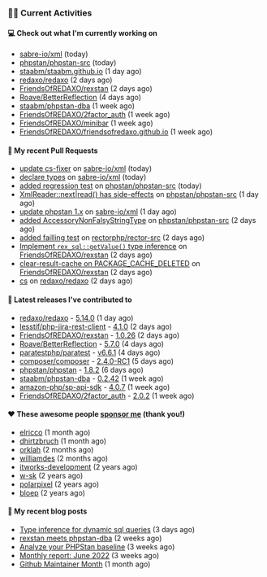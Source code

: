 ### 👨‍💻 Current Activities


#### 💻 Check out what I'm currently working on

- [sabre-io/xml](https://github.com/sabre-io/xml) (today)
- [phpstan/phpstan-src](https://github.com/phpstan/phpstan-src) (today)
- [staabm/staabm.github.io](https://github.com/staabm/staabm.github.io) (1 day ago)
- [redaxo/redaxo](https://github.com/redaxo/redaxo) (2 days ago)
- [FriendsOfREDAXO/rexstan](https://github.com/FriendsOfREDAXO/rexstan) (2 days ago)
- [Roave/BetterReflection](https://github.com/Roave/BetterReflection) (4 days ago)
- [staabm/phpstan-dba](https://github.com/staabm/phpstan-dba) (1 week ago)
- [FriendsOfREDAXO/2factor_auth](https://github.com/FriendsOfREDAXO/2factor_auth) (1 week ago)
- [FriendsOfREDAXO/minibar](https://github.com/FriendsOfREDAXO/minibar) (1 week ago)
- [FriendsOfREDAXO/friendsofredaxo.github.io](https://github.com/FriendsOfREDAXO/friendsofredaxo.github.io) (1 week ago)


#### 🔨 My recent Pull Requests

- [update cs-fixer](https://github.com/sabre-io/xml/pull/218) on [sabre-io/xml](https://github.com/sabre-io/xml) (today)
- [declare types](https://github.com/sabre-io/xml/pull/217) on [sabre-io/xml](https://github.com/sabre-io/xml) (today)
- [added regression test](https://github.com/phpstan/phpstan-src/pull/1555) on [phpstan/phpstan-src](https://github.com/phpstan/phpstan-src) (today)
- [XmlReader::next|read() has side-effects](https://github.com/phpstan/phpstan-src/pull/1551) on [phpstan/phpstan-src](https://github.com/phpstan/phpstan-src) (1 day ago)
- [update phpstan 1.x](https://github.com/sabre-io/xml/pull/214) on [sabre-io/xml](https://github.com/sabre-io/xml) (1 day ago)
- [added AccessoryNonFalsyStringType](https://github.com/phpstan/phpstan-src/pull/1542) on [phpstan/phpstan-src](https://github.com/phpstan/phpstan-src) (2 days ago)
- [added failling test](https://github.com/rectorphp/rector-src/pull/2708) on [rectorphp/rector-src](https://github.com/rectorphp/rector-src) (2 days ago)
- [Implement `rex_sql::getValue()` type inference](https://github.com/FriendsOfREDAXO/rexstan/pull/49) on [FriendsOfREDAXO/rexstan](https://github.com/FriendsOfREDAXO/rexstan) (2 days ago)
- [clear-result-cache on PACKAGE_CACHE_DELETED](https://github.com/FriendsOfREDAXO/rexstan/pull/48) on [FriendsOfREDAXO/rexstan](https://github.com/FriendsOfREDAXO/rexstan) (2 days ago)
- [cs](https://github.com/redaxo/redaxo/pull/5263) on [redaxo/redaxo](https://github.com/redaxo/redaxo) (2 days ago)


#### 🔭 Latest releases I've contributed to

- [redaxo/redaxo](https://github.com/redaxo/redaxo) - [5.14.0](https://github.com/redaxo/redaxo/releases/tag/5.14.0) (1 day ago)
- [lesstif/php-jira-rest-client](https://github.com/lesstif/php-jira-rest-client) - [4.1.0](https://github.com/lesstif/php-jira-rest-client/releases/tag/4.1.0) (2 days ago)
- [FriendsOfREDAXO/rexstan](https://github.com/FriendsOfREDAXO/rexstan) - [1.0.26](https://github.com/FriendsOfREDAXO/rexstan/releases/tag/1.0.26) (2 days ago)
- [Roave/BetterReflection](https://github.com/Roave/BetterReflection) - [5.7.0](https://github.com/Roave/BetterReflection/releases/tag/5.7.0) (4 days ago)
- [paratestphp/paratest](https://github.com/paratestphp/paratest) - [v6.6.1](https://github.com/paratestphp/paratest/releases/tag/v6.6.1) (4 days ago)
- [composer/composer](https://github.com/composer/composer) - [2.4.0-RC1](https://github.com/composer/composer/releases/tag/2.4.0-RC1) (5 days ago)
- [phpstan/phpstan](https://github.com/phpstan/phpstan) - [1.8.2](https://github.com/phpstan/phpstan/releases/tag/1.8.2) (6 days ago)
- [staabm/phpstan-dba](https://github.com/staabm/phpstan-dba) - [0.2.42](https://github.com/staabm/phpstan-dba/releases/tag/0.2.42) (1 week ago)
- [amazon-php/sp-api-sdk](https://github.com/amazon-php/sp-api-sdk) - [4.0.7](https://github.com/amazon-php/sp-api-sdk/releases/tag/4.0.7) (1 week ago)
- [FriendsOfREDAXO/2factor_auth](https://github.com/FriendsOfREDAXO/2factor_auth) - [2.0.2](https://github.com/FriendsOfREDAXO/2factor_auth/releases/tag/2.0.2) (1 week ago)


#### ❤️ These awesome people [sponsor me](https://github.com/sponsors/staabm) (thank you!)

- [elricco](https://github.com/elricco) (1 month ago)
- [dhirtzbruch](https://github.com/dhirtzbruch) (1 month ago)
- [orklah](https://github.com/orklah) (2 months ago)
- [williamdes](https://github.com/williamdes) (2 months ago)
- [itworks-development](https://github.com/itworks-development) (2 years ago)
- [w-sk](https://github.com/w-sk) (2 years ago)
- [polarpixel](https://github.com/polarpixel) (2 years ago)
- [bloep](https://github.com/bloep) (2 years ago)

#### 📜 My recent blog posts

- [Type inference for dynamic sql queries](https://staabm.github.io/2022/07/23/phpstan-dba-inference-placeholder.html) (3 days ago)
- [rexstan meets phpstan-dba](https://staabm.github.io/2022/07/12/rexstan-meets-phpstan-dba.html) (2 weeks ago)
- [Analyze your PHPStan baseline](https://staabm.github.io/2022/07/04/phpstan-baseline-analysis.html) (3 weeks ago)
- [Monthly report: June 2022](https://staabm.github.io/2022/06/30/monthly-report-june.html) (3 weeks ago)
- [Github Maintainer Month](https://staabm.github.io/2022/06/24/github-maintainer-month.html) (1 month ago)
